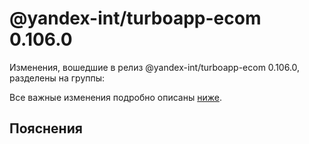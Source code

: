 # @yandex-int/turboapp-ecom 0.106.0

<!-- ЧЕЛОВЕЧЕСКОЕ ВСТУПЛЕНИЕ -->

Изменения, вошедшие в релиз @yandex-int/turboapp-ecom 0.106.0, разделены на группы:

Все важные изменения подробно описаны [ниже](#Пояснения).

## Пояснения

